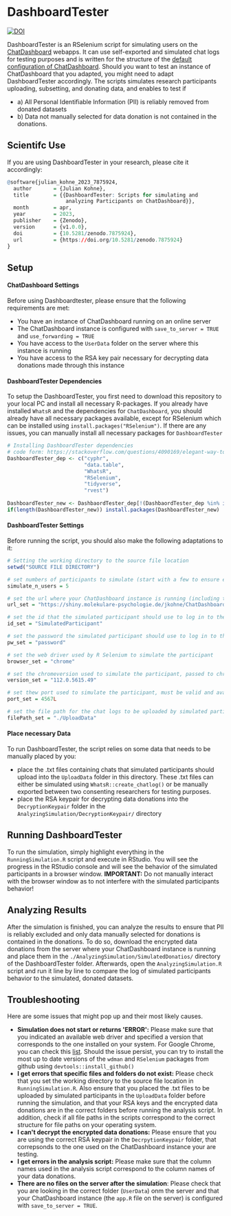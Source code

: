 # DashboardTester
[![DOI](https://zenodo.org/badge/633872002.svg)](https://zenodo.org/badge/latestdoi/633872002)

DashboardTester is an RSelenium script for simulating users on the [ChatDashboard](https://github.com/gesiscss/ChatDashboard) webapps. It can use self-exported and simulated chat logs for testing purposes and is written for the structure of the [default configuration of ChatDashboard](https://shiny.molekulare-psychologie.de/jkohne/ChatDashboardShowcase/?id=ShowCaseUser). Should you want to test an instance of ChatDashboard that you adapted, you might need to adapt DashboardTester accordingly. The scripts simulates research participants uploading, subsetting, and donating data, and enables to test if
 - a) All Personal Identifiable Information (PII) is reliably removed from donated datasets
 - b) Data not manually selected for data donation is not contained in the donations.

## Scientifc Use
If you are using DashboardTester in your research, please cite it accordingly:
```R
@software{julian_kohne_2023_7875924,
  author       = {Julian Kohne},
  title        = {{DashboardTester: Scripts for simulating and 
                   analyzing Participants on ChatDashboard}},
  month        = apr,
  year         = 2023,
  publisher    = {Zenodo},
  version      = {v1.0.0},
  doi          = {10.5281/zenodo.7875924},
  url          = {https://doi.org/10.5281/zenodo.7875924}
}
```

## Setup

#### ChatDashboard Settings
Before using Dashboardtester, please ensure that the following requirements are met:

 - You have an instance of ChatDashboard running on an online server
 - The ChatDashboard instance is configured with `save_to_server = TRUE` and `use_forwarding = TRUE`
 - You have access to the `UserData` folder on the server where this instance is running
 - You have access to the RSA key pair necessary for decrypting data donations made through this instance


#### DashboardTester Dependencies
To setup the DashboardTester, you first need to download this repository to your local PC and install all necessary R-packages. If you already
have installed `WhatsR` and the dependencies for `ChatDashboard`, you should already have all necessary packages available, except for RSelenium which can be installed using `install.packages("RSelenium")`. If there are any issues, you can manually install all necessary packages for `DashboardTester`

```R
# Installing DashboardTester dependencies
# code form: https://stackoverflow.com/questions/4090169/elegant-way-to-check-for-missing-packages-and-install-them
DashboardTester_dep <- c("cyphr",
                         "data.table",
                         "WhatsR",
                         "RSelenium",
                         "tidyverse",
                         "rvest")
                       
DashboardTester_new <- DashbaordTester_dep[!(DashbaordTester_dep %in% installed.packages()[,"Package"])]
if(length(DashboardTester_new)) install.packages(DashboardTester_new)

```

#### DashboardTester Settings
Before running the script, you should also make the following adaptations to it:

```R
# Setting the working directory to the source file location
setwd("SOURCE FILE DIRECTORY")

# set numbers of participants to simulate (start with a few to ensure everything is working)
simulate_n_users = 5

# set the url where your ChatDashboard instance is running (including the forwarding parameter)
url_set = "https://shiny.molekulare-psychologie.de/jkohne/ChatDashboardShowcase/?id="

# set the id that the simulated participant should use to log in to the ChatDashboard
id_set = "SimulatedParticipant"

# set the password the simulated participant should use to log in to the ChatDashboard
pw_set = "password"

# set the web driver used by R Selenium to simulate the participant
browser_set = "chrome"

# set the chromeversion used to simulate the participant, passed to chreomver paramter in RSelenium::rsDriver()
version_set = "112.0.5615.49"

# set thew port used to simulate the participant, must be valid and available
port_set = 4567L

# set the file path for the chat logs to be uploaded by simulated participants
filePath_set = "./UploadData"

```

#### Place necessary Data

To run DashboardTester, the script relies on some data that needs to be manually placed by you:
 
  - place the .txt files containing chats that simulated participants should upload into the `UploadData` folder in this directory. These .txt files can either be simulated using `WhatsR::create_chatlog()` or be manually exported between two consenting researchers for testing purposes.
  - place the RSA keypair for decrypting data donations into the `DecryptionKeypair` folder in the `AnalyzingSimulation/DecryptionKeypair/` directory

## Running DashboardTester

To run the simulation, simply highlight everything in the `RunningSimulation.R` script and execute in RStudio. You will see the progress in the RStudio console and will see the behavior of the simulated participants in a browser window.
**IMPORTANT:** Do not manually interact with the browser window as to not interfere with the simulated participants behavior!

## Analyzing Results

After the simulation is finished, you can analyze the results to ensure that PII is reliably excluded and only data manually selected for donations is contained in the donations. To do so, download the encrypted data donations from the server where your ChatDashboard instance is running and place them in the `./AnalyzingSimulation/SimulatedDonatios/` directory of the DashboardTester folder. Afterwards, open the `AnalyzingSimulation.R` script and run it line by line to compare the log of simulated participants behavior to the simulated, donated datasets.

## Troubleshooting
Here are some issues that might pop up and their most likely causes.

 - **Simulation does not start or returns 'ERROR':** Please make sure that you indicated an available web driver and specified a version that corresponds to the one installed on your system. For Google Chrome, you can check this [list](https://chromedriver.chromium.org/downloads). Should the issue persist, you can try to install the most up to date versions of the `wdman` and `RSelenium` packages from github using `devtools::install_github()`
 - **I get errors that specific files and folders do not exist:** Please check that you set the working directory to the source file location in `RunningSimulation.R`. Also ensure that you placed the .txt files to be uploaded by simulated participants in the `UploadData` folder before running the simulation, and that your RSA keys and the encrypted data donations are in the correct folders before running the analysis script. In addition, check if all file paths in the scripts correspond to the correct structure for file paths on your operating system.
 - **I can't decrypt the encrypted data donations:** Please ensure that you are using the correct RSA keypair in the `DecrpytionKeypair` folder, that correpsonds to the one used on the ChatDashboard instance your are testing.
 - **I get errors in the analysis script:** Please make sure that the column names used in the analysis script correspond to the column names of your data donations.
 - **There are no files on the server after the simulation**: Please check that you are looking in the correct folder (`UserData`) onm the server and that your ChatDashboard instance (the `app.R` file on the server) is configured with `save_to_server = TRUE`.
